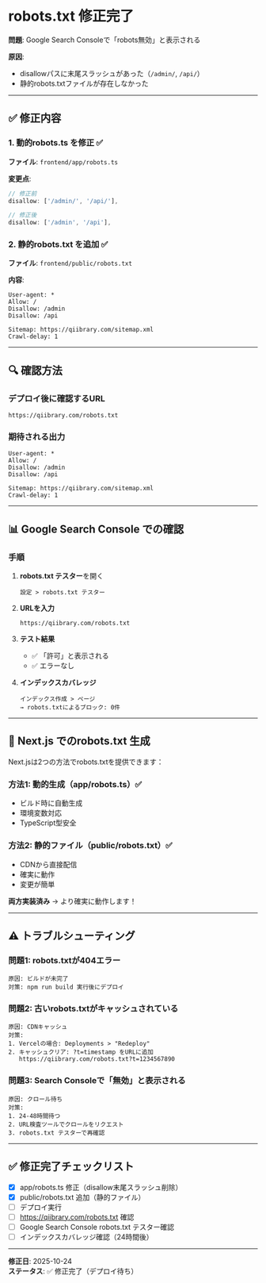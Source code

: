 # robots.txt 修正完了

**問題**: Google Search Consoleで「robots無効」と表示される

**原因**: 
- disallowパスに末尾スラッシュがあった（`/admin/`, `/api/`）
- 静的robots.txtファイルが存在しなかった

---

## ✅ 修正内容

### 1. 動的robots.ts を修正 ✅
**ファイル**: `frontend/app/robots.ts`

**変更点**:
```typescript
// 修正前
disallow: ['/admin/', '/api/'],

// 修正後
disallow: ['/admin', '/api'],
```

### 2. 静的robots.txt を追加 ✅
**ファイル**: `frontend/public/robots.txt`

**内容**:
```
User-agent: *
Allow: /
Disallow: /admin
Disallow: /api

Sitemap: https://qiibrary.com/sitemap.xml
Crawl-delay: 1
```

---

## 🔍 確認方法

### デプロイ後に確認するURL
```
https://qiibrary.com/robots.txt
```

### 期待される出力
```
User-agent: *
Allow: /
Disallow: /admin
Disallow: /api

Sitemap: https://qiibrary.com/sitemap.xml
Crawl-delay: 1
```

---

## 📊 Google Search Console での確認

### 手順
1. **robots.txt テスター**を開く
   ```
   設定 > robots.txt テスター
   ```

2. **URLを入力**
   ```
   https://qiibrary.com/robots.txt
   ```

3. **テスト結果**
   - ✅ 「許可」と表示される
   - ✅ エラーなし

4. **インデックスカバレッジ**
   ```
   インデックス作成 > ページ
   → robots.txtによるブロック: 0件
   ```

---

## 🎯 Next.js でのrobots.txt 生成

Next.jsは2つの方法でrobots.txtを提供できます：

### 方法1: 動的生成（app/robots.ts）✅
- ビルド時に自動生成
- 環境変数対応
- TypeScript型安全

### 方法2: 静的ファイル（public/robots.txt）✅
- CDNから直接配信
- 確実に動作
- 変更が簡単

**両方実装済み** → より確実に動作します！

---

## ⚠️ トラブルシューティング

### 問題1: robots.txtが404エラー
```
原因: ビルドが未完了
対策: npm run build 実行後にデプロイ
```

### 問題2: 古いrobots.txtがキャッシュされている
```
原因: CDNキャッシュ
対策: 
1. Vercelの場合: Deployments > "Redeploy"
2. キャッシュクリア: ?t=timestamp をURLに追加
   https://qiibrary.com/robots.txt?t=1234567890
```

### 問題3: Search Consoleで「無効」と表示される
```
原因: クロール待ち
対策: 
1. 24-48時間待つ
2. URL検査ツールでクロールをリクエスト
3. robots.txt テスターで再確認
```

---

## ✅ 修正完了チェックリスト

- [x] app/robots.ts 修正（disallow末尾スラッシュ削除）
- [x] public/robots.txt 追加（静的ファイル）
- [ ] デプロイ実行
- [ ] https://qiibrary.com/robots.txt 確認
- [ ] Google Search Console robots.txt テスター確認
- [ ] インデックスカバレッジ確認（24時間後）

---

**修正日**: 2025-10-24  
**ステータス**: ✅ 修正完了（デプロイ待ち）


